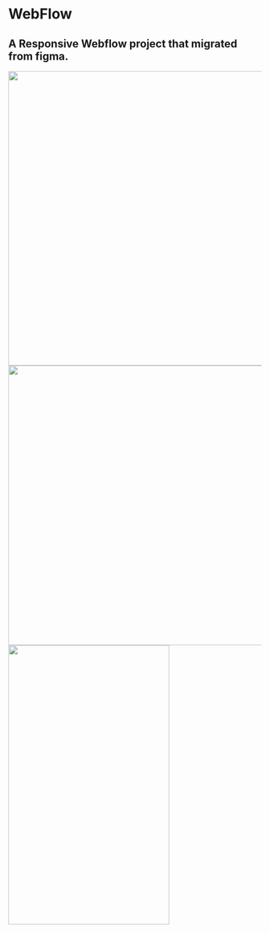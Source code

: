 # WebFlow

## A Responsive Webflow project that migrated from figma.

<img src="webwflow.jpg" width="1070" height="586" />
<img src="webwflow1.jpg" width="567" height="557" />
<img src="webwflow2.jpg" width="320" height="556" />
